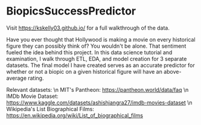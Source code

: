 # BiopicsSuccessPredictor
Visit https://kskelly03.github.io/ for a full walkthrough of the data.

Have you ever thought that Hollywood is making a movie on every historical figure they can possibly think of? You wouldn't be alone. That sentiment fueled the idea behind this project. In this data science tutorial and examination, I walk through ETL, EDA, and model creation for 3 separate datasets. The final model I have created serves as an accurate predictor for whether or not a biopic on a given historical figure will have an above-average rating. 

Relevant datasets: \n
MIT's Pantheon: https://pantheon.world/data/faq \n
IMDb Movie Dataset: https://www.kaggle.com/datasets/ashishjangra27/imdb-movies-dataset \n
Wikipedia's List Biographical Films: https://en.wikipedia.org/wiki/List_of_biographical_films
